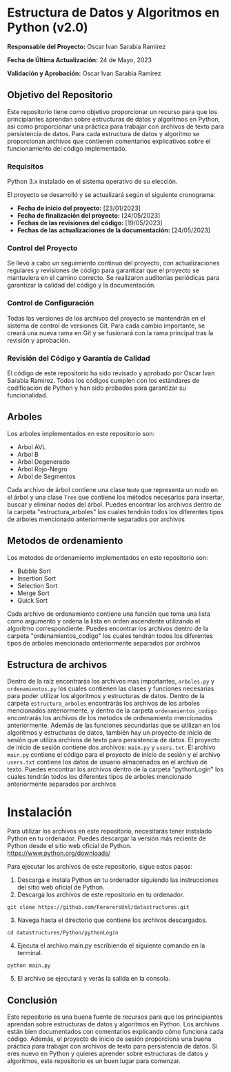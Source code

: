 # Estructura de Datos y Algoritmos en Python (v2.0)

**Responsable del Proyecto:** Oscar Ivan Sarabia Ramirez

**Fecha de Última Actualización:** 24 de Mayo, 2023

**Validación y Aprobación:** Oscar Ivan Sarabia Ramirez

## Objetivo del Repositorio

Este repositorio tiene como objetivo proporcionar un recurso para que los principiantes aprendan sobre estructuras de datos y algoritmos en Python, así como proporcionar una práctica para trabajar con archivos de texto para persistencia de datos. Para cada estructura de datos y algoritmo se proporcionan archivos que contienen comentarios explicativos sobre el funcionamiento del código implementado.

### Requisitos

Python 3.x instalado en el sistema operativo de su elección.

El proyecto se desarrolló y se actualizará según el siguiente cronograma:

- **Fecha de inicio del proyecto:** [23/01/2023]
- **Fecha de finalización del proyecto:** [24/05/2023]
- **Fechas de las revisiones del código:** [19/05/2023]
- **Fechas de las actualizaciones de la documentación:** [24/05/2023]

### Control del Proyecto

Se llevó a cabo un seguimiento continuo del proyecto, con actualizaciones regulares y revisiones de código para garantizar que el proyecto se mantuviera en el camino correcto. Se realizaron auditorías periódicas para garantizar la calidad del código y la documentación.

### Control de Configuración

Todas las versiones de los archivos del proyecto se mantendrán en el sistema de control de versiones Git. Para cada cambio importante, se creará una nueva rama en Git y se fusionará con la rama principal tras la revisión y aprobación.

### Revisión del Código y Garantía de Calidad

El código de este repositorio ha sido revisado y aprobado por Oscar Ivan Sarabia Ramirez. Todos los códigos cumplen con los estándares de codificación de Python y han sido probados para garantizar su funcionalidad.

## Arboles

Los arboles implementados en este repositorio son:

- Arbol AVL
- Arbol B
- Arbol Degenerado
- Arbol Rojo-Negro
- Arbol de Segmentos

Cada archivo de árbol contiene una clase `Node` que representa un nodo en el árbol y una clase `Tree` que contiene los métodos necesarios para insertar, buscar y eliminar nodos del árbol. Puedes encontrar los archivos dentro de la carpeta "estructura_arboles" los cuales tendrán todos los diferentes tipos de arboles mencionado anteriormente separados por archivos

## Metodos de ordenamiento

Los metodos de ordenamiento implementados en este repositorio son:

- Bubble Sort
- Insertion Sort
- Selection Sort
- Merge Sort
- Quick Sort

Cada archivo de ordenamiento contiene una función que toma una lista como argumento y ordena la lista en orden ascendente utilizando el algoritmo correspondiente. Puedes encontrar los archivos dentro de la carpeta "ordenamientos_codigo" los cuales tendrán todos los diferentes tipos de arboles mencionado anteriormente separados por archivos

## Estructura de archivos

Dentro de la raíz encontrarás los archivos mas importantes, `arboles.py` y `ordenamientos.py` los cuales contienen las clases y funciones necesarias para poder utilizar los algoritmos y estructuras de datos. Dentro de la carpeta `estructura_arboles` encontrarás los archivos de los arboles mencionados anteriormente, y dentro de la carpeta `ordenamientos_codigo` encontrarás los archivos de los metodos de ordenamiento mencionados anteriormente.
Además de las funciones secundarias que se utilizan en los algoritmos y estructuras de datos, también hay un proyecto de inicio de sesión que utiliza archivos de texto para persistencia de datos. El proyecto de inicio de sesión contiene dos archivos: `main.py` y `users.txt`. El archivo `main.py` contiene el código para el proyecto de inicio de sesión y el archivo `users.txt` contiene los datos de usuario almacenados en el archivo de texto. Puedes encontrar los archivos dentro de la carpeta "pythonLogin" los cuales tendrán todos los diferentes tipos de arboles mencionado anteriormente separados por archivos

# Instalación

Para utilizar los archivos en este repositorio, necesitarás tener instalado Python en tu ordenador. Puedes descargar la versión más reciente de Python desde el sitio web oficial de Python. https://www.python.org/downloads/

Para ejecutar los archivos de este repositorio, sigue estos pasos:

1. Descarga e instala Python en tu ordenador siguiendo las instrucciones del sitio web oficial de Python.
2. Descarga los archivos de este repositorio en tu ordenador.

```
git clone https://github.com/FerarersUnl/datastructures.git
```

3. Navega hasta el directorio que contiene los archivos descargados.

```
cd datastructures/Python/pythonLogin
```

4. Ejecuta el archivo main.py escribiendo el siguiente comando en la terminal.

```
python main.py
```

5. El archivo se ejecutará y verás la salida en la consola.

## Conclusión

Este repositorio es una buena fuente de recursos para que los principiantes aprendan sobre estructuras de datos y algoritmos en Python. Los archivos están bien documentados con comentarios explicando cómo funciona cada código. Además, el proyecto de inicio de sesión proporciona una buena práctica para trabajar con archivos de texto para persistencia de datos. Si eres nuevo en Python y quieres aprender sobre estructuras de datos y algoritmos, este repositorio es un buen lugar para comenzar.
